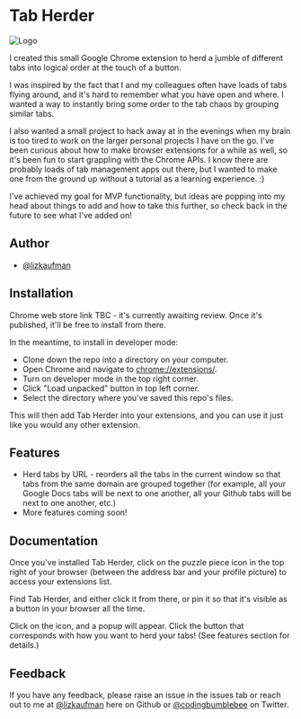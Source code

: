 # Tab Herder

![Logo](https://i.ibb.co/SVMqHcQ/Tab-herder-logo.png)

I created this small Google Chrome extension to herd a jumble of different tabs into logical order at the touch of a button.

I was inspired by the fact that I and my colleagues often have loads of tabs flying around, and it's hard to remember what you have open and where. I wanted a way to instantly bring some order to the tab chaos by grouping similar tabs.

I also wanted a small project to hack away at in the evenings when my brain is too tired to work on the larger personal projects I have on the go. I've been curious about how to make browser extensions for a while as well, so it's been fun to start grappling with the Chrome APIs. I know there are probably loads of tab management apps out there, but I wanted to make one from the ground up without a tutorial as a learning experience. :)

I've achieved my goal for MVP functionality, but ideas are popping into my head about things to add and how to take this further, so check back in the future to see what I've added on!

## Author

- [@lizkaufman](https://www.github.com/lizkaufman)

## Installation

Chrome web store link TBC - it's currently awaiting review. Once it's published, it'll be free to install from there.

In the meantime, to install in developer mode:

- Clone down the repo into a directory on your computer.
- Open Chrome and navigate to [chrome://extensions/](chrome://extensions/).
- Turn on developer mode in the top right corner.
- Click "Load unpacked" button in top left corner.
- Select the directory where you've saved this repo's files.

This will then add Tab Herder into your extensions, and you can use it just like you would any other extension.

## Features

- Herd tabs by URL - reorders all the tabs in the current window so that tabs from the same domain are grouped together (for example, all your Google Docs tabs will be next to one another, all your Github tabs will be next to one another, etc.)
- More features coming soon!

## Documentation

Once you've installed Tab Herder, click on the puzzle piece icon in the top right of your browser (between the address bar and your profile picture) to access your extensions list.

Find Tab Herder, and either click it from there, or pin it so that it's visible as a button in your browser all the time.

Click on the icon, and a popup will appear. Click the button that corresponds with how you want to herd your tabs! (See features section for details.)

## Feedback

If you have any feedback, please raise an issue in the issues tab or reach out to me at [@lizkaufman](https://www.github.com/lizkaufman) here on Github or [@codingbumblebee](https://twitter.com/codingbumblebee) on Twitter.
